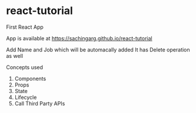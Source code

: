# react-tutorial
First React App

App is available at https://sachingarg.github.io/react-tutorial

Add Name and Job which will be automacally added 
It has Delete operation as well

Concepts used

1) Components
2) Props
3) State
4) Lifecycle
5) Call Third Party APIs
